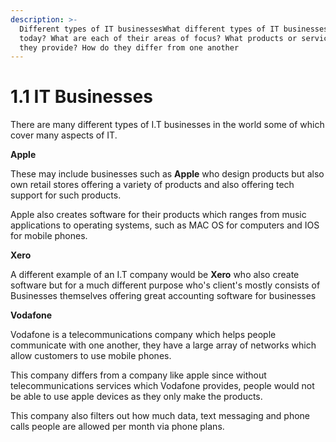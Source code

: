 ```yaml
---
description: >-
  Different types of IT businessesWhat different types of IT businesses exist
  today? What are each of their areas of focus? What products or services do
  they provide? How do they differ from one another
---
```


# 1.1 IT Businesses

There are many different types of I.T businesses in the world some of which cover many aspects of IT.

**Apple**

These may include businesses such as **Apple** who design products but also own retail stores offering a variety of products and also offering tech support for such products.

Apple also creates software for their products which ranges from music applications to operating systems, such as MAC OS for computers and IOS for mobile phones. 

**Xero**

A different example of an I.T company would be **Xero** who also create software but for a much different purpose who's client's mostly consists of Businesses themselves offering great accounting software for businesses

**Vodafone**

Vodafone is a telecommunications company which helps people communicate with one another, they have a large array of networks which allow customers to use mobile phones.

This company differs from a company like apple since without telecommunications services which Vodafone provides, people would not be able to use apple devices as they only make the products.

This company also filters out how much data, text messaging and phone calls people are allowed per month via phone plans. 




